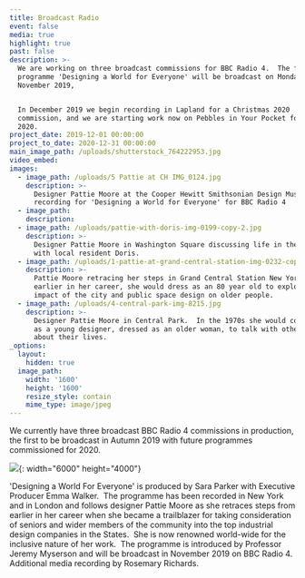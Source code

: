 ```yaml
---
title: Broadcast Radio
event: false
media: true
highlight: true
past: false
description: >-
  We are working on three broadcast commissions for BBC Radio 4.  The first
  programme 'Designing a World for Everyone' will be broadcast on Monday 18th
  November 2019,


  In December 2019 we begin recording in Lapland for a Christmas 2020
  commission, and we are starting work now on Pebbles in Your Pocket for summer
  2020.
project_date: 2019-12-01 00:00:00
project_to_date: 2020-12-31 00:00:00
main_image_path: /uploads/shutterstock_764222953.jpg
video_embed:
images:
  - image_path: /uploads/5 Pattie at CH IMG_0124.jpg
    description: >-
      Designer Pattie Moore at the Cooper Hewitt Smithsonian Design Museum -
      recording for 'Designing a World for Everyone' for BBC Radio 4
  - image_path:
    description:
  - image_path: /uploads/pattie-with-doris-img-0199-copy-2.jpg
    description: >-
      Designer Pattie Moore in Washington Square discussing life in the city
      with local resident Doris.
  - image_path: /uploads/1-pattie-at-grand-central-station-img-0232-copy.jpg
    description: >-
      Pattie Moore retracing her steps in Grand Central Station New York, where
      earlier in her career, she would dress as an 80 year old to explore the
      impact of the city and public space design on older people.
  - image_path: /uploads/4-central-park-img-8215.jpg
    description: >-
      Designer Pattie Moore in Central Park.  In the 1970s she would come here
      as a young designer, dressed as an older woman, to talk with other seniors
      about their lives.
_options:
  layout:
    hidden: true
  image_path:
    width: '1600'
    height: '1600'
    resize_style: contain
    mime_type: image/jpeg
---
```


We currently have three broadcast BBC Radio 4 commissions in production, the first to be broadcast in Autumn 2019 with future programmes commissioned for 2020.

![](/uploads/img-0234.JPG){: width="6000" height="4000"}

'Designing a World For Everyone' is produced by Sara Parker with Executive Producer Emma Walker.&nbsp; The programme has been recorded in New York and in London and follows designer Pattie Moore as she retraces steps from earlier in her career when she became a trailblazer for taking consideration of seniors and wider members of the community into the top industrial design companies in the States.&nbsp; She is now renowned world-wide for the inclusive nature of her work.&nbsp; The programme is introduced by Professor Jeremy Myserson and will be broadcast in November 2019 on BBC Radio 4.&nbsp; Additional media recording by Rosemary Richards.
